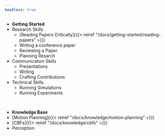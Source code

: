 ```yaml
---
headless: true
---
```


- **Getting Started**
- Research Skills
  - [Reading Papers Critically]({{< relref "/docs/getting-started/reading-papers" >}})
  - Writing a conference paper
  - Reviewing a Paper
  - Planning Resarch
- Communication Skills
  - Presentations
  - Writing
  - Crafting Contributions
- Technical Skills
  - Running Simulations
  - Running Experiments


<br />

- **Knowledge Base**
- [Motion Planning]({{< relref "/docs/knowledge/motion-planning" >}})
- [CBFs]({{< relref "/docs/knowledge/cbfs" >}})
- Perception

<br />


